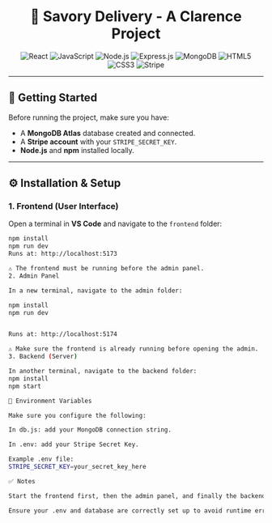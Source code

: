 <h1 align="center">🍴 Savory Delivery - A Clarence Project</h1>

<p align="center">
  <img alt="React" src="https://img.shields.io/badge/React-20232A?style=for-the-badge&logo=react&logoColor=61DAFB"/>
  <img alt="JavaScript" src="https://img.shields.io/badge/JavaScript-323330?style=for-the-badge&logo=javascript&logoColor=F7DF1E"/>
  <img alt="Node.js" src="https://img.shields.io/badge/Node.js-43853D?style=for-the-badge&logo=node.js&logoColor=white"/>
  <img alt="Express.js" src="https://img.shields.io/badge/Express.js-404D59?style=for-the-badge"/>
  <img alt="MongoDB" src="https://img.shields.io/badge/MongoDB-4EA94B?style=for-the-badge&logo=mongodb&logoColor=white"/>
  <img alt="HTML5" src="https://img.shields.io/badge/HTML5-E34F26?style=for-the-badge&logo=html5&logoColor=white"/>
  <img alt="CSS3" src="https://img.shields.io/badge/CSS3-1572B6?style=for-the-badge&logo=css3&logoColor=white"/>
  <img alt="Stripe" src="https://img.shields.io/badge/Stripe-626CD9?style=for-the-badge&logo=stripe&logoColor=white"/>
</p>

---

## 🚀 Getting Started

Before running the project, make sure you have:

- A **MongoDB Atlas** database created and connected.  
- A **Stripe account** with your `STRIPE_SECRET_KEY`.  
- **Node.js** and **npm** installed locally.  

---

## ⚙️ Installation & Setup

### 1. Frontend (User Interface)

Open a terminal in **VS Code** and navigate to the `frontend` folder:

```bash
npm install
npm run dev
Runs at: http://localhost:5173

⚠️ The frontend must be running before the admin panel.
2. Admin Panel

In a new terminal, navigate to the admin folder:

npm install
npm run dev


Runs at: http://localhost:5174

⚠️ Make sure the frontend is already running before opening the admin.
3. Backend (Server)

In another terminal, navigate to the backend folder:
npm install
npm start

🔑 Environment Variables

Make sure you configure the following:

In db.js: add your MongoDB connection string.

In .env: add your Stripe Secret Key.

Example .env file:
STRIPE_SECRET_KEY=your_secret_key_here

✅ Notes

Start the frontend first, then the admin panel, and finally the backend.

Ensure your .env and database are correctly set up to avoid runtime errors.
